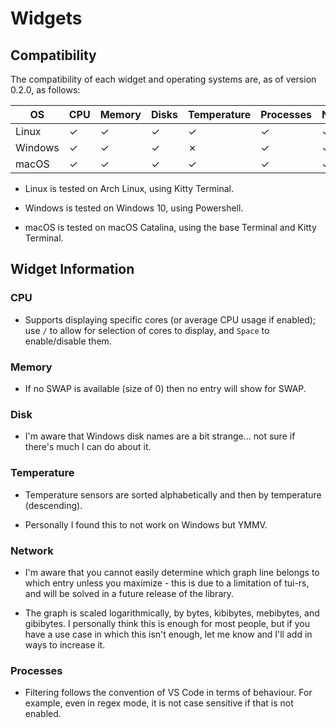# Widgets

## Compatibility

The compatibility of each widget and operating systems are, as of version 0.2.0, as follows:

| OS      | CPU | Memory | Disks | Temperature | Processes | Networks |
| ------- | --- | ------ | ----- | ----------- | --------- | -------- |
| Linux   | ✓   | ✓      | ✓     | ✓           | ✓         | ✓        |
| Windows | ✓   | ✓      | ✓     | ✗           | ✓         | ✓        |
| macOS   | ✓   | ✓      | ✓     | ✓           | ✓         | ✓        |

- Linux is tested on Arch Linux, using Kitty Terminal.

- Windows is tested on Windows 10, using Powershell.

- macOS is tested on macOS Catalina, using the base Terminal and Kitty Terminal.

## Widget Information

### CPU

- Supports displaying specific cores (or average CPU usage if enabled); use `/` to allow for selection of cores to display, and `Space` to enable/disable them.

### Memory

- If no SWAP is available (size of 0) then no entry will show for SWAP.

### Disk

- I'm aware that Windows disk names are a bit strange... not sure if there's much I can do about it.

### Temperature

- Temperature sensors are sorted alphabetically and then by temperature (descending).

- Personally I found this to not work on Windows but YMMV.

### Network

- I'm aware that you cannot easily determine which graph line belongs to which entry unless you maximize - this is due to a limitation of tui-rs, and will be solved in a future release of the library.

- The graph is scaled logarithmically, by bytes, kibibytes, mebibytes, and gibibytes. I personally think this is enough for most people, but if you have a use case in which this isn't enough, let me know and I'll add in ways to increase it.

### Processes

- Filtering follows the convention of VS Code in terms of behaviour. For example, even in regex mode, it is not case sensitive if that is not enabled.
